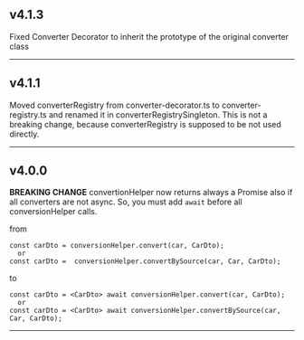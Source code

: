 ## **v4.1.3** 

Fixed Converter Decorator to inherit the prototype of the original converter class

---

## **v4.1.1** 

Moved converterRegistry from converter-decorator.ts to converter-registry.ts and renamed it in converterRegistrySingleton.
This is not a breaking change, because converterRegistry is supposed to be not used directly.

---
## **v4.0.0** 

**BREAKING CHANGE** convertionHelper now returns always a Promise also if all converters are not async. So, you must add `await` before all conversionHelper calls.

from
```
const carDto = conversionHelper.convert(car, CarDto);
  or
const carDto =  conversionHelper.convertBySource(car, Car, CarDto);
```
to
```
const carDto = <CarDto> await conversionHelper.convert(car, CarDto);
  or
const carDto = <CarDto> await conversionHelper.convertBySource(car, Car, CarDto);
```

---


